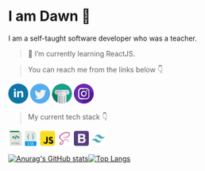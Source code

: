 <!-- <p align="center">
  <img 
    width="1000"
    height="200"
    src="https://github.com/dsaglam94/dsaglam94/blob/main/2of.gif"
  />
</p> -->

# I am Dawn 👋

I am a self-taught software developer who was a teacher. 

> 🌱 I’m currently learning ReactJS. 


> You can reach me from the links below 👇

[<img src='https://github.com/dsaglam94/dsaglam94/blob/main/linkedin-svgrepo-com.svg' alt='linkedin' height='40' target="_blank">](https://www.linkedin.com/in/d-saglam//)  [<img src='https://github.com/dsaglam94/dsaglam94/blob/main/twitter-svgrepo-com.svg' alt='twitter' height='40'>](https://twitter.com/dsaglam94)  [<img src="https://github.com/dsaglam94/dsaglam94/blob/main/art-svgrepo-com.svg" alt='website' height='40'>](https://imdawn.me/) [<img src='https://github.com/dsaglam94/dsaglam94/blob/main/instagram-svgrepo-com.svg' alt='instagram' height='40'>](https://www.instagram.com/monsieur.antika/)

> My current tech stack 👇

<img src="https://github.com/dsaglam94/dsaglam94/blob/main/html-svgrepo-com.svg" width=30 /><img src="https://github.com/dsaglam94/dsaglam94/blob/main/css-svgrepo-com.svg" width=30 />
<img src="https://github.com/dsaglam94/dsaglam94/blob/main/javascript-svgrepo-com.svg" width=30 />
<img src="https://github.com/dsaglam94/dsaglam94/blob/main/scss-svgrepo-com.svg" width=30 />
<img src="https://github.com/dsaglam94/dsaglam94/blob/main/bootstrap-4-logo-svgrepo-com.svg" width=30 />
<img src="https://github.com/dsaglam94/dsaglam94/blob/main/tailwind-svgrepo-com.svg" width=30 />

[![Anurag's GitHub stats](https://github-readme-stats.vercel.app/api?username=dsaglam94)](https://github.com/anuraghazra/github-readme-stats)[![Top Langs](https://github-readme-stats.vercel.app/api/top-langs/?username=dsaglam94&layout=compact)](https://github.com/anuraghazra/github-readme-stats)


<!-- [![Top Langs](https://github-readme-stats.vercel.app/api/top-langs/?username=dsaglam94)](https://github.com/anuraghazra/github-readme-stats)![GitHub stats](https://github-readme-stats.vercel.app/api?username=dsaglam94&show_icons=true)
 -->




<!--
**dsaglam94/dsaglam94** is a ✨ _special_ ✨ repository because its `README.md` (this file) appears on your GitHub profile.

Here are some ideas to get you started:
 🔭 I’m currently working on ...

- 🌱 I’m currently learning JavaScript. 
- 👯 I’m looking to collaborate on ...
- 🤔 I’m looking for help with ...
- 💬 Ask me about ...
- 📫 How to reach me: ...
- 😄 Pronouns: ...
- ⚡ Fun fact: ...
-->
